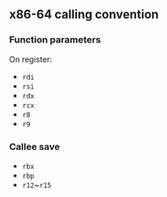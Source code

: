 
## x86-64 calling convention

### Function parameters

On register:

  * `rdi`
  * `rsi`
  * `rdx`
  * `rcx`
  * `r8`
  * `r9`

### Callee save

  * `rbx`
  * `rbp`
  * `r12`~`r15`
